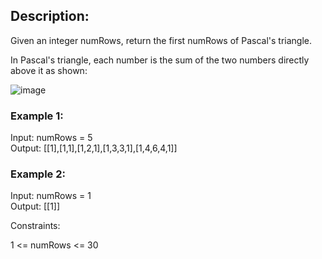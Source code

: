 ## Description:  
Given an integer numRows, return the first numRows of Pascal's triangle.  

In Pascal's triangle, each number is the sum of the two numbers directly above it as shown:  


![image](https://user-images.githubusercontent.com/56119216/181906431-00512b19-2eea-4e5a-9cdd-e7f885679ebf.png)  

  
### Example 1:   
  
Input: numRows = 5  
Output: [[1],[1,1],[1,2,1],[1,3,3,1],[1,4,6,4,1]]  
### Example 2:
  
Input: numRows = 1  
Output: [[1]]  
   

Constraints:  

1 <= numRows <= 30  
